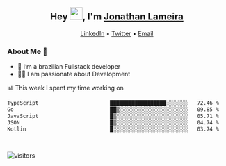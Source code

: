 <h2 align="center">Hey <img src="https://github.com/TheDudeThatCode/TheDudeThatCode/blob/master/Assets/Hi.gif" width="29">, I'm <a href="https://www.linkedin.com/in/jonathanlameira/">Jonathan Lameira</a></h2>
<p align="center">
  <a href="https://www.linkedin.com/in/jonathanlameira/">LinkedIn</a> •
  <a href="https://twitter.com/jlameira">Twitter</a> •
  <a href="mailto:jlameira@gmail.com">Email</a>
</p>

### About Me 🚀
- 🌱  I’m a brazilian Fullstack developer</br>
- 👨‍💻  I am passionate about Development</br>

<!-- ![Jonathan Lameira github stats](https://github-readme-stats.vercel.app/api?username=jlameirameli&show_icons=true&hide_border=true)&nbsp;&nbsp; -->

📊 This week I spent my time working on
<!--START_SECTION:waka-->

```txt
TypeScript                       ██████████████████░░░░░░░   72.46 %
Go                               ██▒░░░░░░░░░░░░░░░░░░░░░░   09.85 %
JavaScript                       █▒░░░░░░░░░░░░░░░░░░░░░░░   05.71 %
JSON                             █▒░░░░░░░░░░░░░░░░░░░░░░░   04.74 %
Kotlin                           █░░░░░░░░░░░░░░░░░░░░░░░░   03.74 %
```

<!--END_SECTION:waka-->

<br />

![visitors](https://visitor-badge.laobi.icu/badge?page_id=jlameira.jlameira)
